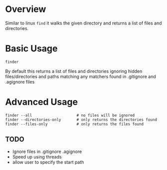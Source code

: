 # Overview

Similar to linux `find` it walks the given directory and returns a list of files and directories.

# Basic Usage

```
finder
```

By default this returns a list of files and directories ignoring hidden files/directories and paths matching any matchers found in .gitignore and .agignore files

# Advanced Usage

```
finder --all                    # no files will be ignored
finder --directories-only       # only returns the directories found
finder --files-only             # only returns the files found
```


## TODO

- Ignore files in .gitignore .agignore
- Speed up using threads
- allow user to specify the start path
